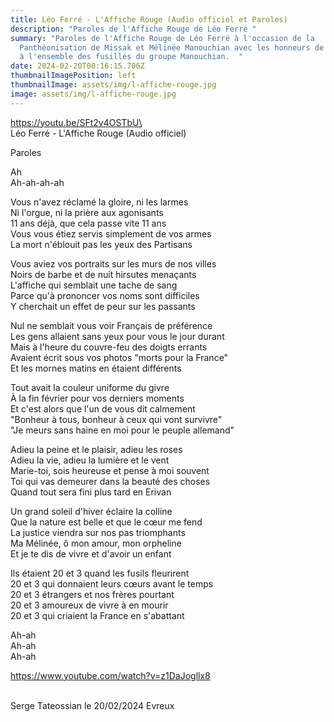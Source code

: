 ```yaml
---
title: Léo Ferré - L'Affiche Rouge (Audio officiel et Paroles)
description: "Paroles de l'Affiche Rouge de Léo Ferré "
summary: "Paroles de l'Affiche Rouge de Léo Ferré à l'occasion de la
  Panthéonisation de Missak et Mélinée Manouchian avec les honneurs de la nation
  à l'ensemble des fusillés du groupe Manouchian.  "
date: 2024-02-20T00:16:15.706Z
thumbnailImagePosition: left
thumbnailImage: assets/img/l-affiche-rouge.jpg
image: assets/img/l-affiche-rouge.jpg
---
```

https://youtu.be/SFt2v4OSTbU\
\
L﻿éo Ferré - L'Affiche Rouge  (Audio officiel) 

<!--StartFragment-->

Paroles

Ah\
Ah-ah-ah-ah

Vous n'avez réclamé la gloire, ni les larmes\
Ni l'orgue, ni la prière aux agonisants\
11 ans déjà, que cela passe vite 11 ans\
Vous vous étiez servis simplement de vos armes\
La mort n'éblouit pas les yeux des Partisans

Vous aviez vos portraits sur les murs de nos villes\
Noirs de barbe et de nuit hirsutes menaçants\
L'affiche qui semblait une tache de sang\
Parce qu'à prononcer vos noms sont difficiles\
Y cherchait un effet de peur sur les passants

Nul ne semblait vous voir Français de préférence\
Les gens allaient sans yeux pour vous le jour durant\
Mais à l'heure du couvre-feu des doigts errants\
Avaient écrit sous vos photos "morts pour la France"\
Et les mornes matins en étaient différents

Tout avait la couleur uniforme du givre\
À la fin février pour vos derniers moments\
Et c'est alors que l'un de vous dit calmement\
"Bonheur à tous, bonheur à ceux qui vont survivre"\
"Je meurs sans haine en moi pour le peuple allemand"

Adieu la peine et le plaisir, adieu les roses\
Adieu la vie, adieu la lumière et le vent\
Marie-toi, sois heureuse et pense à moi souvent\
Toi qui vas demeurer dans la beauté des choses\
Quand tout sera fini plus tard en Erivan

Un grand soleil d'hiver éclaire la colline\
Que la nature est belle et que le cœur me fend\
La justice viendra sur nos pas triomphants\
Ma Mélinée, ô mon amour, mon orpheline\
Et je te dis de vivre et d'avoir un enfant

Ils étaient 20 et 3 quand les fusils fleurirent\
20 et 3 qui donnaient leurs cœurs avant le temps\
20 et 3 étrangers et nos frères pourtant\
20 et 3 amoureux de vivre à en mourir\
20 et 3 qui criaient la France en s'abattant

Ah-ah\
Ah-ah\
Ah-ah

https://www.youtube.com/watch?v=z1DaJogllx8

\
S﻿erge Tateossian le 20/02/2024 Evreux